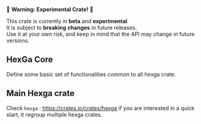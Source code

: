 🚧 **Warning: Experimental Crate!** 🚧

This crate is currently in **beta** and **experimental**.  
It is subject to **breaking changes** in future releases.  
Use it at your own risk, and keep in mind that the API may change in future versions.


## HexGa Core

Define some basic set of functionalities common to all hexga crate.

## Main Hexga crate

Check `hexga` : https://crates.io/crates/hexga if you are interested in a quick start, it regroup multiple hexga crates.